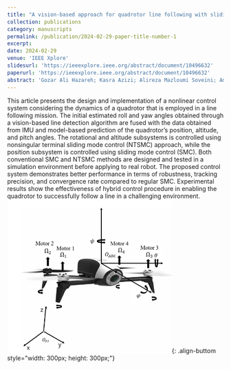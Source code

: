 ```yaml
---
title: "A vision-based approach for quadrotor line following with sliding mode controller."
collection: publications
category: manuscripts
permalink: /publication/2024-02-29-paper-title-number-1
excerpt: 
date: 2024-02-29
venue: 'IEEE Xplore'
slidesurl: 'https://ieeexplore.ieee.org/abstract/document/10496632'
paperurl: 'https://ieeexplore.ieee.org/abstract/document/10496632'
abstract: 'Gozar Ali Hazareh; Kasra Azizi; Alireza Mazloumi Soveini; AmirMohammad Nouri; Mohammad Norouzi'
---
```


This article presents the design and implementation of a nonlinear control system considering the dynamics of a quadrotor that is employed in a line following mission. The initial estimated roll and yaw angles obtained through a vision-based line detection algorithm are fused with the data obtained from IMU and model-based prediction of the quadrotor’s position, altitude, and pitch angles. The rotational and altitude subsystems is controlled using nonsingular terminal sliding mode control (NTSMC) approach, while the position subsystem is controlled using sliding mode control (SMC). Both conventional SMC and NTSMC methods are designed and tested in a simulation environment before applying to real robot. The proposed control system demonstrates better performance in terms of robustness, tracking precision, and convergence rate compared to regular SMC. Experimental results show the effectiveness of hybrid control procedure in enabling the quadrotor to successfully follow a line in a challenging environment.
![robot](/images/image-alignment-1200x4002.png){: .align-buttom style="width: 300px; height: 300px;"}
